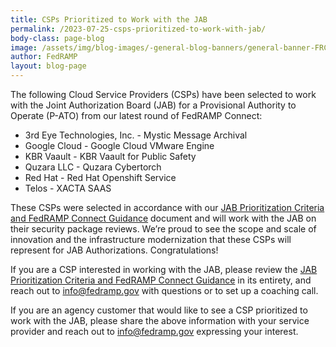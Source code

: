 ```yaml
---
title: CSPs Prioritized to Work with the JAB
permalink: /2023-07-25-csps-prioritized-to-work-with-jab/
body-class: page-blog
image: /assets/img/blog-images/-general-blog-banners/general-banner-FRConnect.png
author: FedRAMP
layout: blog-page
---
```

The following Cloud Service Providers (CSPs) have been selected to work with the Joint Authorization Board (JAB) for a Provisional Authority to Operate (P-ATO) from our latest round of FedRAMP Connect:

- 3rd Eye Technologies, Inc. - Mystic Message Archival 
- Google Cloud - Google Cloud VMware Engine
- KBR Vaault - KBR Vaault for Public Safety 
- Quzara LLC - Quzara Cybertorch 
- Red Hat - Red Hat Openshift Service 
- Telos - XACTA SAAS


These CSPs were selected in accordance with our <a href="https://www.fedramp.gov/assets/resources/documents/CSP_JAB_P-ATO_Prioritization_Criteria_and_Guidance.pdf" target="_blank" rel="noopener noreferrer">JAB Prioritization Criteria and FedRAMP Connect Guidance</a> document and will work with the JAB on their security package reviews. We’re proud to see the scope and scale of innovation and the infrastructure modernization that these CSPs will represent for JAB Authorizations. Congratulations!

If you are a CSP interested in working with the JAB, please review the <a href="https://www.fedramp.gov/assets/resources/documents/CSP_JAB_P-ATO_Prioritization_Criteria_and_Guidance.pdf" target="_blank" rel="noopener noreferrer">JAB Prioritization Criteria and FedRAMP Connect Guidance</a> in its entirety, and reach out to <a href="mailto:info@fedramp.gov">info@fedramp.gov</a> with questions or to set up a coaching call.

If you are an agency customer that would like to see a CSP prioritized to work with the JAB, please share the above information with your service provider and reach out to <a href="mailto:info@fedramp.gov">info@fedramp.gov</a> expressing your interest.
